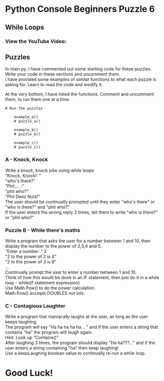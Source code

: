 # Python Console Beginners Puzzle 6

## While Loops

### View the YouTube Video: 


## Puzzles
In main.py, I have commented out some starting code for these puzzles. <br />
Write your code in these sections and uncomment them. <br />
I have provided some examples of similar functions to what each puzzle is asking for. Learn to read the code and modify it. <br />

At the very bottom, I have listed the functions. Comment and uncomment them, to run them one at a time.

```
# Run the puzzles

    example_a()
    # puzzle_a()

    example_b()
    # puzzle_b()

    example_c()
    # puzzle_c()
```


### A - Knock, Knock
Write a knock, knock joke using while loops <br />
"Knock, Knock!: " <br />
"who's there?" <br />
"Phil.... :" <br />
"phil who?" <br />
"Phil Deez Nuts!" <br />
The user should be continually prompted until they enter "who's there" or "who is there?" and "phil who?" <br />
If the user enters the wrong reply 2 times, tell them to write "who is there?" or "phil who?" <br />


### Puzzle B - While there's maths
Write a program that asks the user for a number between 1 and 10, then display the number to the power of 2,3,4 and 5. <br />
"Enter a number: "   2 <br />
"2 to the power of 2 is 4" <br />
"2 to the power of 3 is 8" <br />
... <br />
Continually prompt the user to enter a number between 1 and 10. <br />
Think of how this would be done in an IF statement, then just do it in a while loop - while(if statement expression) <br />
Use Math.Pow() to do the power calculation. <br />
Math.Pow() accepts DOUBLES not ints. <br />


### C - Contagious Laughter
Write a program that maniacally laughs at the user, as long as the user keeps laughing. <br />
The program will say "Ha ha ha ha ha... " and if the user enters a string that contains "ha" the program will laugh again. <br />
Hint: Look up "Contains()" <br />
After laughing 3 times, the program should display "Ha ha???..." and if the user enters a string containing "ha" then keep laughing! <br />
Use a keepLaughing boolean value to continually re-run a while loop. <br />


# Good Luck!
